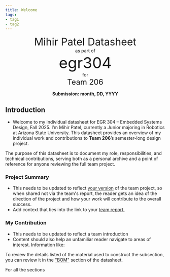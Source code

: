 ```yaml
---
title: Welcome
tags:
- tag1
- tag2
---
```

<center>
<font size= "6">Mihir Patel Datasheet</font><br>
as part of<br>
<font size= "8"> egr304 </font><br>
for<br>
<font size= "5"> Team 206 </font><br>

**Submission: month, DD, YYYY**
</center>

## Introduction

* Welcome to my individual datasheet for EGR 304 – Embedded Systems Design, Fall 2025. I’m Mihir Patel, currently a Junior majoring in Robotics at Arizona State University. This datasheet provides an overview of my individual work and contributions to **Team 206**’s semester-long design project.

The purpose of this datasheet is to document my role, responsibilities, and technical contributions, serving both as a personal archive and a point of reference for anyone reviewing the full team project. 

### Project Summary

* This needs to be updated to reflect <ins>your version</ins> of the team project, so when shared not via the team's report, the reader gets an idea of the direction of the project and how your work will contribute to the overall success.
* Add context that ties into the link to your [team report.](https://embedded-systems-design.github.io/EGR304TeamTemplate/)


### My Contribution

* This needs to be updated to reflect a team introduction
* Content should also help an unfamiliar reader navigate to areas of interest. Information like:

To review the details listed of the material used to construct the subsection, you can review it in the ["BOM"](https://embedded-systems-design.github.io/EGR304DataSheetTemplate/03-BOM/BOM/) section of the datasheet.

For all the sections
